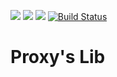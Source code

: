 [![](https://img.shields.io/badge/Discord-MMD-green.svg?style=flat&logo=Discord)](https://discord.mcmoddev.com)
[![](http://cf.way2muchnoise.eu/full_proxys-lib_downloads.svg)](http://minecraft.curseforge.com/projects/proxys-lib)
[![](http://cf.way2muchnoise.eu/versions/Minecraft_proxys-lib_all.svg)](http://minecraft.curseforge.com/projects/proxys-lib)
[![Build Status](https://ci.mcmoddev.com/view/ProxyNeko/job/ProxyNeko/job/Proxys%20Lib/badge/icon)](https://ci.mcmoddev.com/view/ProxyNeko/job/ProxyNeko/job/Proxys%20Lib/)

# Proxy's Lib
